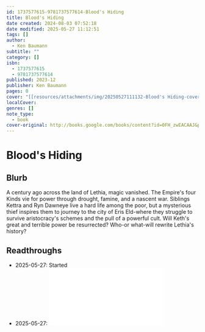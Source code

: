 ```yaml
---
id: 1737577615-9781737577614-Blood's Hiding
title: Blood's Hiding
date created: 2024-08-03 07:52:18
date modified: 2025-05-27 11:12:51
tags: []
author:
  - Ken Baumann
subtitle: ""
category: []
isbn:
  - 1737577615
  - 9781737577614
published: 2023-12
publisher: Ken Baumann
pages: 0
cover: "[[resources/attachments/img/20250527111132-Blood's Hiding-cover.jpeg]]"
localCover: 
genres: []
note_type:
  - book
cover-original: http://books.google.com/books/content?id=0FH_zwEACAAJ&printsec=frontcover&img=1&zoom=1&source=gbs_api
---
```


# Blood's Hiding
## Blurb
A century ago across the land of Lethia, magic vanished. The Empire's four Kinds vie for power through drought, famine, and a nascent war. Siblings Kettra and Ryn Dawneye live a hard life among the poor, but a mysterious thief inspires them to journey to the city of Eris Eld-where they struggle to survive aristocracy's schemes and the pull of a powerful cult. Will Keth's great and terrible power be resurrected? Who-or what-will rewrite Lethia's history?

## Readthroughs
- 2025-05-27: Started
- 2025-05-27: 
![Blood's Hiding Readthrough from 2025-05-27](areas/journals/readthroughs/20250527111158-bloods_hiding_readthrough_from_2025-05-27.md)
